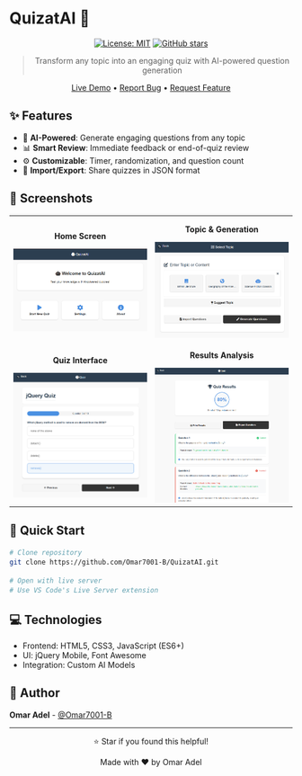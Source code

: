 # QuizatAI 🧠

<div align="center">

[![License: MIT](https://img.shields.io/badge/License-MIT-blue.svg)](https://opensource.org/licenses/MIT)
[![GitHub stars](https://img.shields.io/github/stars/Omar7001-B/QuizatAI?style=social)](https://github.com/Omar7001-B/QuizatAI/stargazers)

> Transform any topic into an engaging quiz with AI-powered question generation

[Live Demo](https://omar7001-b.github.io/QuizatAI/) • [Report Bug](https://github.com/Omar7001-B/QuizatAI/issues) • [Request Feature](https://github.com/Omar7001-B/QuizatAI/issues)

</div>

## ✨ Features

- 🤖 **AI-Powered**: Generate engaging questions from any topic
- 📊 **Smart Review**: Immediate feedback or end-of-quiz review
- ⚙️ **Customizable**: Timer, randomization, and question count
- 💾 **Import/Export**: Share quizzes in JSON format

## 📸 Screenshots

<div align="center">
<table>
<tr>
<td width="50%">
<p align="center"><strong>Home Screen</strong></p>
<img src="screenshots/Home.png" alt="Home"/>
</td>
<td width="50%">
<p align="center"><strong>Topic & Generation</strong></p>
<img src="screenshots/Topic.png" alt="Topic"/>
</td>
</tr>
<tr>
<td width="50%">
<p align="center"><strong>Quiz Interface</strong></p>
<img src="screenshots/Quiz.png" alt="Quiz"/>
</td>
<td width="50%">
<p align="center"><strong>Results Analysis</strong></p>
<img src="screenshots/Result.png" alt="Results"/>
</td>
</tr>
</table>
</div>

## 🚀 Quick Start

```bash
# Clone repository
git clone https://github.com/Omar7001-B/QuizatAI.git

# Open with live server
# Use VS Code's Live Server extension
```

## 💻 Technologies

- Frontend: HTML5, CSS3, JavaScript (ES6+)
- UI: jQuery Mobile, Font Awesome
- Integration: Custom AI Models

## 👤 Author

**Omar Adel** - [@Omar7001-B](https://github.com/Omar7001-B)

---

<div align="center">
⭐️ Star if you found this helpful!

Made with ❤️ by Omar Adel
</div> 